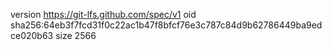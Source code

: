 version https://git-lfs.github.com/spec/v1
oid sha256:64eb3f7fcd31f0c22ac1b47f8bfcf76e3c787c84d9b62786449ba9edce020b63
size 2566
